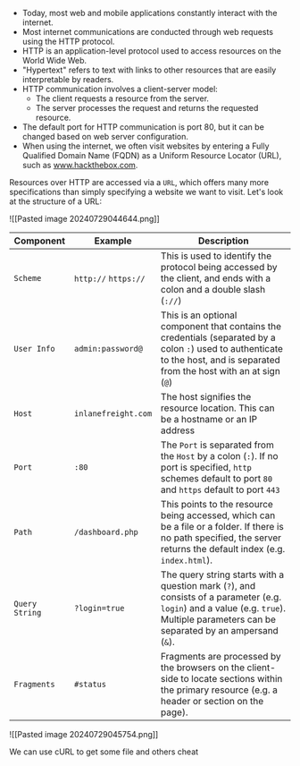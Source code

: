 
- Today, most web and mobile applications constantly interact with the internet.
- Most internet communications are conducted through web requests using the HTTP protocol.
- HTTP is an application-level protocol used to access resources on the World Wide Web.
- "Hypertext" refers to text with links to other resources that are easily interpretable by readers.
- HTTP communication involves a client-server model:
  - The client requests a resource from the server.
  - The server processes the request and returns the requested resource.
- The default port for HTTP communication is port 80, but it can be changed based on web server configuration.
- When using the internet, we often visit websites by entering a Fully Qualified Domain Name (FQDN) as a Uniform Resource Locator (URL), such as www.hackthebox.com.

Resources over HTTP are accessed via a `URL`, which offers many more specifications than simply specifying a website we want to visit. Let's look at the structure of a URL:

![[Pasted image 20240729044644.png]]


| **Component**  | **Example**          | **Description**                                                                                                                                                                       |
| -------------- | -------------------- | ------------------------------------------------------------------------------------------------------------------------------------------------------------------------------------- |
| `Scheme`       | `http://` `https://` | This is used to identify the protocol being accessed by the client, and ends with a colon and a double slash (`://`)                                                                  |
| `User Info`    | `admin:password@`    | This is an optional component that contains the credentials (separated by a colon `:`) used to authenticate to the host, and is separated from the host with an at sign (`@`)         |
| `Host`         | `inlanefreight.com`  | The host signifies the resource location. This can be a hostname or an IP address                                                                                                     |
| `Port`         | `:80`                | The `Port` is separated from the `Host` by a colon (`:`). If no port is specified, `http` schemes default to port `80` and `https` default to port `443`                              |
| `Path`         | `/dashboard.php`     | This points to the resource being accessed, which can be a file or a folder. If there is no path specified, the server returns the default index (e.g. `index.html`).                 |
| `Query String` | `?login=true`        | The query string starts with a question mark (`?`), and consists of a parameter (e.g. `login`) and a value (e.g. `true`). Multiple parameters can be separated by an ampersand (`&`). |
| `Fragments`    | `#status`            | Fragments are processed by the browsers on the client-side to locate sections within the primary resource (e.g. a header or section on the page).                                     |

![[Pasted image 20240729045754.png]]


We can use cURL to get some file and others cheat
